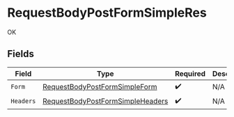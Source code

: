 # RequestBodyPostFormSimpleRes

OK


## Fields

| Field                                                                                           | Type                                                                                            | Required                                                                                        | Description                                                                                     |
| ----------------------------------------------------------------------------------------------- | ----------------------------------------------------------------------------------------------- | ----------------------------------------------------------------------------------------------- | ----------------------------------------------------------------------------------------------- |
| `Form`                                                                                          | [RequestBodyPostFormSimpleForm](../../models/operations/RequestBodyPostFormSimpleForm.md)       | :heavy_check_mark:                                                                              | N/A                                                                                             |
| `Headers`                                                                                       | [RequestBodyPostFormSimpleHeaders](../../models/operations/RequestBodyPostFormSimpleHeaders.md) | :heavy_check_mark:                                                                              | N/A                                                                                             |